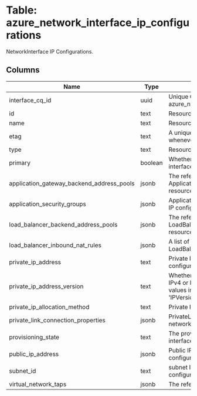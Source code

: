 
# Table: azure_network_interface_ip_configurations
NetworkInterface IP Configurations. 
## Columns
| Name        | Type           | Description  |
| ------------- | ------------- | -----  |
|interface_cq_id|uuid|Unique CloudQuery ID of azure_network_interface table (FK)|
|id|text|Resource Id|
|name|text|Resource name|
|etag|text|A unique read-only string that changes whenever the resource is updated.|
|type|text|Resource type|
|primary|boolean|Whether this is a primary network interface on a virtual machine.|
|application_gateway_backend_address_pools|jsonb|The reference to ApplicationGatewayBackendAddressPool resource.|
|application_security_groups|jsonb|Application security groups in which the IP configuration is included.|
|load_balancer_backend_address_pools|jsonb|The reference to LoadBalancerBackendAddressPool resource.|
|load_balancer_inbound_nat_rules|jsonb|A list of references of LoadBalancerInboundNatRules.|
|private_ip_address|text|Private IP address of the IP configuration.|
|private_ip_address_version|text|Whether the specific IP configuration is IPv4 or IPv6. Default is IPv4. Possible values include: 'IPVersionIPv4', 'IPVersionIPv6|
|private_ip_allocation_method|text|Private IP address allocation method.|
|private_link_connection_properties|jsonb|PrivateLinkConnection properties for the network interface.|
|provisioning_state|text|The provisioning state of the network interface IP configuration.|
|public_ip_address|jsonb|Public IP address bound to the IP configuration.|
|subnet_id|text|subnet ID of network interface ip configuration|
|virtual_network_taps|jsonb|The reference to Virtual Network Taps.|

